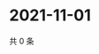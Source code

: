 # 2021-11-01

共 0 条

<!-- BEGIN WEIBO -->
<!-- 最后更新时间 Mon Nov 01 2021 05:11:55 GMT+0800 (China Standard Time) -->

<!-- END WEIBO -->

